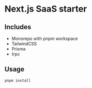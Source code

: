 # Next.js SaaS starter

## Includes

- Monorepo with pnpm workspace
- TailwindCSS
- Prisma 
- trpc

## Usage

```bash
pnpm install
```